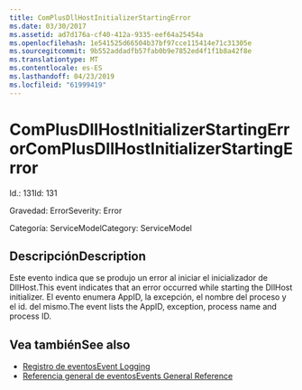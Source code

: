 ```yaml
---
title: ComPlusDllHostInitializerStartingError
ms.date: 03/30/2017
ms.assetid: ad7d176a-cf40-412a-9335-eef64a25454a
ms.openlocfilehash: 1e541525d66504b37bf97cce115414e71c31305e
ms.sourcegitcommit: 9b552addadfb57fab0b9e7852ed4f1f1b8a42f8e
ms.translationtype: MT
ms.contentlocale: es-ES
ms.lasthandoff: 04/23/2019
ms.locfileid: "61999419"
---
```

# <a name="complusdllhostinitializerstartingerror"></a><span data-ttu-id="0aa92-102">ComPlusDllHostInitializerStartingError</span><span class="sxs-lookup"><span data-stu-id="0aa92-102">ComPlusDllHostInitializerStartingError</span></span>
<span data-ttu-id="0aa92-103">Id.: 131</span><span class="sxs-lookup"><span data-stu-id="0aa92-103">Id: 131</span></span>  
  
 <span data-ttu-id="0aa92-104">Gravedad: Error</span><span class="sxs-lookup"><span data-stu-id="0aa92-104">Severity: Error</span></span>  
  
 <span data-ttu-id="0aa92-105">Categoría: ServiceModel</span><span class="sxs-lookup"><span data-stu-id="0aa92-105">Category: ServiceModel</span></span>  
  
## <a name="description"></a><span data-ttu-id="0aa92-106">Descripción</span><span class="sxs-lookup"><span data-stu-id="0aa92-106">Description</span></span>  
 <span data-ttu-id="0aa92-107">Este evento indica que se produjo un error al iniciar el inicializador de DllHost.</span><span class="sxs-lookup"><span data-stu-id="0aa92-107">This event indicates that an error occurred while starting the DllHost initializer.</span></span> <span data-ttu-id="0aa92-108">El evento enumera AppID, la excepción, el nombre del proceso y el id. del mismo.</span><span class="sxs-lookup"><span data-stu-id="0aa92-108">The event lists the AppID, exception, process name and process ID.</span></span>  
  
## <a name="see-also"></a><span data-ttu-id="0aa92-109">Vea también</span><span class="sxs-lookup"><span data-stu-id="0aa92-109">See also</span></span>

- [<span data-ttu-id="0aa92-110">Registro de eventos</span><span class="sxs-lookup"><span data-stu-id="0aa92-110">Event Logging</span></span>](../../../../../docs/framework/wcf/diagnostics/event-logging/index.md)
- [<span data-ttu-id="0aa92-111">Referencia general de eventos</span><span class="sxs-lookup"><span data-stu-id="0aa92-111">Events General Reference</span></span>](../../../../../docs/framework/wcf/diagnostics/event-logging/events-general-reference.md)
